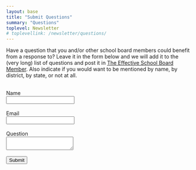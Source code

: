 ```yaml
---
layout: base
title: "Submit Questions"
summary: "Questions"
toplevel: Newsletter
# toplevellink: /newsletter/questions/
---
```


Have a question that you and/or other school board members could benefit from a response to? Leave it in the form below and we will add it to the (very long) list of questions and post it in <a href="/board-member-newsletter/">The Effective School Board Member</a>. Also indicate if you would want to be mentioned by name, by district, by state, or not at all.<br/><br/>
<form action="https://formspree.io/f/xayzdydv" method="POST"> 
  Name<br/><input type="text" value="" name="name"><br/><br/>
  Email<br/><input type="text" value="" name="email"><br/><br/>
  Question<br/><textarea type="text" value="" name="message"></textarea><br/><br/>
  <button type="submit">Submit</button> 
  <input type="hidden" value="esb.com contact form" name="form">
</form>

